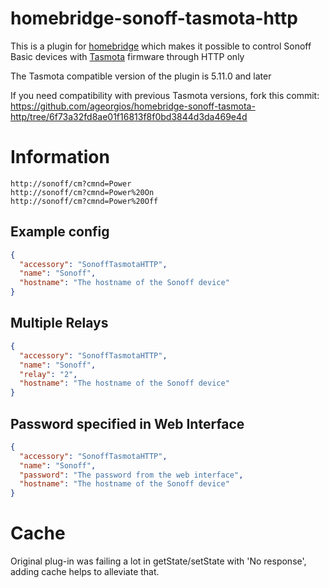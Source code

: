 # homebridge-sonoff-tasmota-http

This is a plugin for [homebridge](https://github.com/nfarina/homebridge) which makes it possible to control Sonoff Basic devices with [Tasmota](https://github.com/arendst/Sonoff-Tasmota) firmware through HTTP only

The Tasmota compatible version of the plugin is 5.11.0 and later

If you need compatibility with previous Tasmota versions, fork this commit: https://github.com/ageorgios/homebridge-sonoff-tasmota-http/tree/6f73a32fd8ae01f16813f8f0bd3844d3da469e4d

# Information
```
http://sonoff/cm?cmnd=Power
http://sonoff/cm?cmnd=Power%20On
http://sonoff/cm?cmnd=Power%20Off
```

## Example config

```json
{
  "accessory": "SonoffTasmotaHTTP",
  "name": "Sonoff",
  "hostname": "The hostname of the Sonoff device"
}
```

## Multiple Relays

```json
{
  "accessory": "SonoffTasmotaHTTP",
  "name": "Sonoff",
  "relay": "2",
  "hostname": "The hostname of the Sonoff device"
}
```

## Password specified in Web Interface

```json
{
  "accessory": "SonoffTasmotaHTTP",
  "name": "Sonoff",
  "password": "The password from the web interface",
  "hostname": "The hostname of the Sonoff device"
}
```

# Cache

Original plug-in was failing a lot in getState/setState with 'No response', adding cache helps to alleviate that.